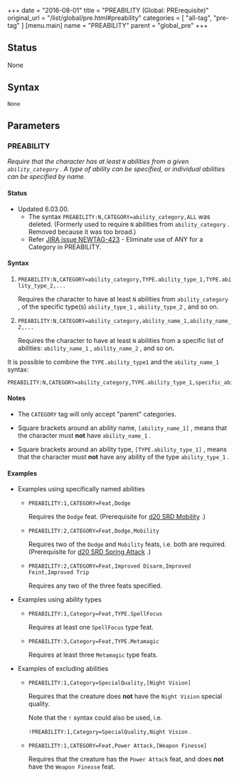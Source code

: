 +++
date = "2016-08-01"
title = "PREABILITY (Global: PRErequisite)"
original_url = "/list/global/pre.html#preability"
categories = [ "all-tag", "pre-tag" ]
[menu.main]
    name = "PREABILITY"
    parent = "global_pre"
+++

## Status

None

## Syntax

`None`

## Parameters




<span id="preability"></span>

### PREABILITY

*Require that the character has at least `N` abilities from a given
`ability_category` . A type of ability can be specified, or individual
abilities can be specified by name.*

#### Status

-   Updated 6.03.00.
    -   The syntax `PREABILITY:N,CATEGORY=ability_category,ALL`
        was deleted. (Formerly used to require `N` abilities from
        `ability_category` . Removed because it was too broad.)
    -   Refer [JIRA issue
        NEWTAG-423](http://jira.pcgen.org/browse/NEWTAG-423) - Eliminate
        use of ANY for a Category in PREABILITY.

#### Syntax

1.  `PREABILITY:N,CATEGORY=ability_category,TYPE.ability_type_1,TYPE.ability_type_2,...`

    Requires the character to have at least `N` abilities from
    `ability_category` , of the specific type(s) `ability_type_1` ,
    `ability_type_2` , and so on.

2.  `PREABILITY:N,CATEGORY=ability_category,ability_name_1,ability_name_2,...`

    Requires the character to have at least `N` abilities from a
    specific list of abilities: `ability_name_1` , `ability_name_2` ,
    and so on.

It is possible to combine the `TYPE.ability_type1` and the
`ability_name_1` syntax:

    PREABILITY:N,CATEGORY=ability_category,TYPE.ability_type_1,specific_ability_2,...  

#### Notes

-   The `CATEGORY` tag will only accept "parent" categories.

-   Square brackets around an ability name, `[ability_name_1]` , means
    that the character must **not** have `ability_name_1` .

-   Square brackets around an ability type, `[TYPE.ability_type_1]` ,
    means that the character must **not** have any ability of the type
    `ability_type_1` .

#### Examples

-   Examples using specifically named abilities

    -   `PREABILITY:1,CATEGORY=Feat,Dodge`

        Requires the `Dodge` feat. (Prerequisite for [d20 SRD
        Mobility](http://www.d20srd.org/srd/feats.htm#mobility) .)

    -   `PREABILITY:2,CATEGORY=Feat,Dodge,Mobility`

        Requires two of the `Dodge` and `Mobility` feats, i.e. both
        are required. (Prerequisite for [d20 SRD Spring
        Attack](http://www.d20srd.org/srd/feats.htm#springAttack) .)

    -   `PREABILITY:2,CATEGORY=Feat,Improved Disarm,Improved Feint,Improved Trip`

        Requires any two of the three feats specified.

-   Examples using ability types

    -   `PREABILITY:1,Category=Feat,TYPE.SpellFocus`

        Requires at least one `SpellFocus` type feat.

    -   `PREABILITY:3,Category=Feat,TYPE.Metamagic`

        Requires at least three `Metamagic` type feats.

-   Examples of excluding abilities

    -   `PREABILITY:1,Category=SpecialQuality,[Night Vision]`

        Requires that the creature does **not** have the `Night Vision`
        special quality.

        Note that the `!` syntax could also be used, i.e.

        `!PREABILITY:1,Category=SpecialQuality,Night Vision` .

    -   `PREABILITY:1,CATEGORY=Feat,Power Attack,[Weapon Finesse]`

        Requires that the creature has the `Power Attack` feat, and does
        **not** have the `Weapon Finesse` feat.



